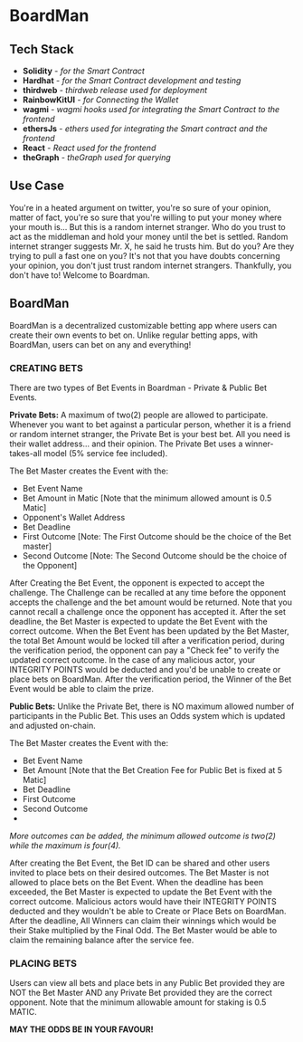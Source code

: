 # BoardMan

## Tech Stack

- **Solidity** - *for the Smart Contract*
- **Hardhat** - *for the Smart Contract development and testing*
- **thirdweb** - *thirdweb release used for deployment*
- **RainbowKitUI** - *for Connecting the Wallet*
- **wagmi** - *wagmi hooks used for integrating the Smart Contract to the frontend*
- **ethersJs** - *ethers used for integrating the Smart contract and the frontend*
- **React** - *React used for the frontend*
- **theGraph** - *theGraph used for querying*

## Use Case

You're in a heated argument on twitter, you're so sure of your opinion, matter of fact, you're so sure that you're willing to put your money where your mouth is... But this is a random internet stranger. Who do you trust to act as the middleman and hold your money until the bet is settled. Random internet stranger suggests Mr. X, he said he trusts him. But do you? Are they trying to pull a fast one on you? It's not that you have doubts concerning your opinion, you don't just trust random internet strangers. Thankfully, you don't have to! Welcome to Boardman.

## BoardMan

BoardMan is a decentralized customizable betting app where users can create their own events to bet on. Unlike regular betting apps, with BoardMan, users can bet on any and everything!

### CREATING BETS
There are two types of Bet Events in Boardman - Private & Public Bet Events.

**Private Bets:**
A maximum of two(2) people are allowed to participate. Whenever you want to bet against a particular person, whether it is a friend or random internet stranger, the Private Bet is your best bet. All you need is their wallet address... and their opinion.
The Private Bet uses a winner-takes-all model (5% service fee included).

The Bet Master creates the Event with the:

- Bet Event Name
- Bet Amount in Matic [Note that the minimum allowed amount is 0.5 Matic]
- Opponent's Wallet Address
- Bet Deadline
- First Outcome [Note: The First Outcome should be the choice of the Bet master]
- Second Outcome [Note: The Second Outcome should be the choice of the Opponent]

After Creating the Bet Event, the opponent is expected to accept the challenge. The Challenge can be recalled at any time before the opponent accepts the challenge and the bet amount would be returned. Note that you cannot recall a challenge once the opponent has accepted it.
After the set deadline, the Bet Master is expected to update the Bet Event with the correct outcome.
When the Bet Event has been updated by the Bet Master, the total Bet Amount would be locked till after a verification period, during the verification period, the opponent can pay a "Check fee" to verify the updated correct outcome.
In the case of any malicious actor, your INTEGRITY POINTS would be deducted and you'd be unable to create or place bets on BoardMan.
After the verification period, the Winner of the Bet Event would be able to claim the prize.

**Public Bets:**
Unlike the Private Bet, there is NO maximum allowed number of participants in the Public Bet. This uses an Odds system which is updated and adjusted on-chain.

The Bet Master creates the Event with the:

- Bet Event Name
- Bet Amount [Note that the Bet Creation Fee for Public Bet is fixed at 5 Matic]
- Bet Deadline
- First Outcome
- Second Outcome
- 
*More outcomes can be added, the minimum allowed outcome is two(2) while the maximum is four(4).*

After creating the Bet Event, the Bet ID can be shared and other users invited to place bets on their desired outcomes. The Bet Master is not allowed to place bets on the Bet Event.
When the deadline has been exceeded, the Bet Master is expected to update the Bet Event with the correct outcome. Malicious actors would have their INTEGRITY POINTS deducted and they wouldn't be able to Create or Place Bets on BoardMan.
After the deadline, All Winners can claim their winnings which would be their Stake multiplied by the Final Odd.
The Bet Master would be able to claim the remaining balance after the service fee.

### PLACING BETS
Users can view all bets and place bets in any Public Bet provided they are NOT the Bet Master AND any Private Bet provided they are the correct opponent.
Note that the minimum allowable amount for staking is 0.5 MATIC.

**MAY THE ODDS BE IN YOUR FAVOUR!**
